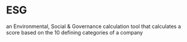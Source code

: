# ESG
an Environmental, Social &amp; Governance calculation tool that calculates a score based on the 10 defining categories of a company
